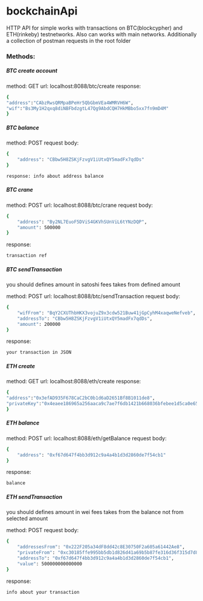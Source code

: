 # bockchainApi
HTTP API for simple works with transactions on BTC(blockcypher) and ETH(rinkeby) testnetworks.
Also can works with main networks.
Additionally a collection of postman requests in the root folder

### Methods:

##### BTC create account
method: GET
url: localhost:8088/btc/create
response: 
```sh
{
"address":"CAbzRwsQRMpaBPeHr5QbGbmVEa4WMRVH6W",
"wif":"Bs3My1H2qxq8diNBFbdzgtL47Qg9AbdCQH7HkMBbo5xx7fn9mD4M"
}
```
##### BTC balance
method: POST
request body: 
```sh
{
	"address": "CBbw5H8ZSKjFzvgV1iUtxQY5madFx7qdDs"
}
```
```sh
response: info about address balance
```

##### BTC crane
method: POST
url: localhost:8088/btc/crane
request body: 
```sh
{
	"address": "By2NL7EuoF5DViS4GKVhSUnViL6tYNzDQP",
	"amount": 500000
}
```
response: 
```sh
transaction ref
```

##### BTC sendTransaction
you should defines amount in satoshi
fees takes from defined amount

method: POST
url: localhost:8088/btc/sendTransaction
request body: 
```sh
{
	"wifFrom": "BqY2CXUThbHKX3vojuZ9x3cdw521Buw41jGpCyhM4xaqweNefveb",
	"addressTo": "CBbw5H8ZSKjFzvgV1iUtxQY5madFx7qdDs",
	"amount": 200000 
}
```
response: 
```sh
your transaction in JSON
```

##### ETH create
method: GET
url: localhost:8088/eth/create
response: 
```sh
{
"address":"0x3efAD935F678CaC2bC0b1d6aD2651Bf8B1011de8",
"privateKey":"0x4eaee186965a256aaca9c7ae7f6db1421b668036bfebee1d5ca0e6582c9b86a0"
}
```
##### ETH balance
method: POST
url: localhost:8088/eth/getBalance
request body: 
```sh
{
	"address": "0xf67d647f4bb3d912c9a4a4b1d3d2860de7f54cb1"
}
```
response: 
```sh
balance
```
##### ETH sendTransaction
you should defines amount in wei
fees takes from the balance not from selected amount

method: POST
request body: 
```sh
{
	"addressesFrom": "0x222F205a34dF8dd42c8E30750F2a605a61442Ae8", 
	"privateFrom": "0xc30185ffe995bb5db1d826d41a69b5b87fe316d36f315d7d829b6386e77ea2ab",
	"addressTo": "0xf67d647f4bb3d912c9a4a4b1d3d2860de7f54cb1", 
	"value": 500000000000000
}
```
response: 
```sh
info about your transaction
```
